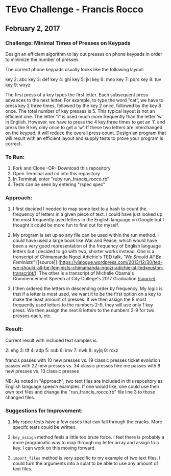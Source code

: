 # TEvo Challenge - Francis Rocco

## February 2, 2017

### Challenge: Minimal Times of Presses on Keypads

Design an efficient algorithm to lay out presses on phone keypads in order to minimize the number of presses.

The current phone keypads usually looks like the following layout:

key 2: abc
key 3: def
key 4: ghi
key 5: jkl
key 6: mno
key 7: pqrs
key 8: tuv
key 9: wxyz

The first press of a key types the first letter. Each subsequent press advances to the next letter. For example, to type the word “cat”, we have to press key 2 three times, followed by the key 2 once, followed by the key 8 once. The total number of key presses is 5. This typical layout is not an efficient one. The letter “i” is used much more frequently than the letter ‘w’ in English. However, we have to press the 4 key three times to get an ‘i’, and press the 9 key only once to get a ‘w’. If these two letters are interchanged on the keypad, it will reduce the overall press count. Design an program that will result with an efficient layout and supply tests to prove your program is correct.

### To Run:

1. Fork and Clone -OR- Download this repository
2. Open Terminal and cd into this repository
3. In Terminal, enter "ruby run_francis_rocco.rb"
4. Tests can be seen by entering "rspec spec"

### Approach:

1. I first decided I needed to map some text to a hash to count the frequency of letters in a given piece of text. I could have just looked up the most frequently used letters in the English language on Google but I thought it could be more fun to find out for myself.

2. My program is set up so any file can be used within the run method. I could have used a large book like War and Peace, which would have been a very good representation of the frequency of English language letters but I decided to go with two, shorter works instead. One is a transcript of Chimamanda Ngozi Adichie's TED talk, *"We Should All Be Feminists"* [[source]] (https://vialogue.wordpress.com/2013/12/30/ted-we-should-all-be-feminists-chimamanda-ngozi-adichie-at-tedxeuston-transcript/). The other is a transcript of Michelle Obama's Commencement Speech at City College's 2017 Graduation [[source]](https://obamawhitehouse.archives.gov/the-press-office/2016/06/03/remarks-first-lady-city-college-new-york-commencement).

3. I then ordered the letters in descending order by frequency. My logic is that if a letter is most used, we want it to be the first option on a key to make the least amount of presses. If we then assign the 8 most frequently used letters to the numbers 2-9, they will use only 1 key press. We then assign the next 8 letters to the numbers 2-9 for two presses each, etc.

### Result:

Current result with included text samples is:

2: ehg
3: tlf
4: adp
5: oub
6: imv
7: nwk
8: syjq
9: rcxz

francis passes with 10 new presses vs. 19 classic presses
ticket evolution passes with 22 new presses vs. 34 classic presses
hire me passes with 8 new presses vs. 13 classic presses

NB: As noted in "Approach", two text files are included in this repository as English language speech examples. If one would like, one could use their own text files and change the "run_francis_rocco.rb" file line 3 to those changed files.

### Suggestions for Improvement:

1. My rspec tests have a few cases that can fall through the cracks. More specifc tests could be written.

2. `key_assign` method feels a little too brute force. I feel there is probably a more programatic way to map through my letter array and assign to a key. I can work on this moving forward.

3. `import_files` method is very specific to my example of two text files. I could turn the arguments into a splat to be able to use any amount of text files.
